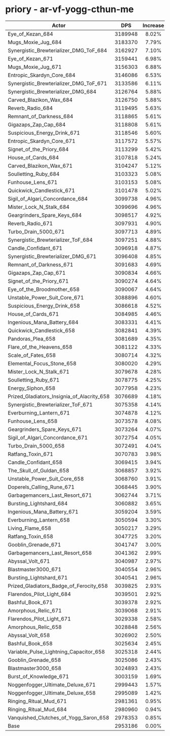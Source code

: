 # priory - ar-vf-yogg-cthun-me
| Actor | DPS | Increase |
|---|:---:|:---:|
|Eye_of_Kezan_684|3189948|8.02%|
|Mugs_Moxie_Jug_684|3183370|7.79%|
|Synergistic_Brewterializer_DMG_ToF_684|3162927|7.10%|
|Eye_of_Kezan_671|3159441|6.98%|
|Mugs_Moxie_Jug_671|3156303|6.88%|
|Entropic_Skardyn_Core_684|3146086|6.53%|
|Synergistic_Brewterializer_DMG_ToF_671|3133586|6.11%|
|Synergistic_Brewterializer_DMG_684|3126764|5.88%|
|Carved_Blazikon_Wax_684|3126750|5.88%|
|Reverb_Radio_684|3119495|5.63%|
|Remnant_of_Darkness_684|3118865|5.61%|
|Gigazaps_Zap_Cap_684|3118808|5.61%|
|Suspicious_Energy_Drink_671|3118546|5.60%|
|Entropic_Skardyn_Core_671|3117572|5.57%|
|Signet_of_the_Priory_684|3113299|5.42%|
|House_of_Cards_684|3107818|5.24%|
|Carved_Blazikon_Wax_671|3104247|5.12%|
|Soulletting_Ruby_684|3103323|5.08%|
|Funhouse_Lens_671|3103153|5.08%|
|Quickwick_Candlestick_671|3101478|5.02%|
|Sigil_of_Algari_Concordance_684|3099738|4.96%|
|Mister_Lock_N_Stalk_684|3099696|4.96%|
|Geargrinders_Spare_Keys_684|3098517|4.92%|
|Reverb_Radio_671|3097931|4.90%|
|Turbo_Drain_5000_671|3097713|4.89%|
|Synergistic_Brewterializer_ToF_684|3097251|4.88%|
|Candle_Confidant_671|3096918|4.87%|
|Synergistic_Brewterializer_DMG_671|3096408|4.85%|
|Remnant_of_Darkness_671|3091683|4.69%|
|Gigazaps_Zap_Cap_671|3090834|4.66%|
|Signet_of_the_Priory_671|3090274|4.64%|
|Eye_of_the_Broodmother_658|3090067|4.64%|
|Unstable_Power_Suit_Core_671|3088896|4.60%|
|Suspicious_Energy_Drink_658|3086618|4.52%|
|House_of_Cards_671|3084985|4.46%|
|Ingenious_Mana_Battery_684|3083331|4.41%|
|Quickwick_Candlestick_658|3082841|4.39%|
|Pandoras_Plea_658|3081689|4.35%|
|Flare_of_the_Heavens_658|3081122|4.33%|
|Scale_of_Fates_658|3080714|4.32%|
|Elemental_Focus_Stone_658|3080020|4.29%|
|Mister_Lock_N_Stalk_671|3079678|4.28%|
|Soulletting_Ruby_671|3078775|4.25%|
|Energy_Siphon_658|3077958|4.23%|
|Prized_Gladiators_Insignia_of_Alacrity_658|3076689|4.18%|
|Synergistic_Brewterializer_ToF_671|3075358|4.14%|
|Everburning_Lantern_671|3074878|4.12%|
|Funhouse_Lens_658|3073578|4.08%|
|Geargrinders_Spare_Keys_671|3073264|4.07%|
|Sigil_of_Algari_Concordance_671|3072754|4.05%|
|Turbo_Drain_5000_658|3072491|4.04%|
|Ratfang_Toxin_671|3070783|3.98%|
|Candle_Confidant_658|3069415|3.94%|
|The_Skull_of_Guldan_658|3068857|3.92%|
|Unstable_Power_Suit_Core_658|3068760|3.91%|
|Doperels_Calling_Rune_671|3068445|3.90%|
|Garbagemancers_Last_Resort_671|3062744|3.71%|
|Bursting_Lightshard_684|3060882|3.65%|
|Ingenious_Mana_Battery_671|3059204|3.59%|
|Everburning_Lantern_658|3050594|3.30%|
|Living_Flame_658|3050217|3.29%|
|Ratfang_Toxin_658|3047725|3.20%|
|Gooblin_Grenade_671|3041747|3.00%|
|Garbagemancers_Last_Resort_658|3041362|2.99%|
|Abyssal_Volt_671|3040987|2.97%|
|Blastmaster3000_671|3040554|2.96%|
|Bursting_Lightshard_671|3040541|2.96%|
|Prized_Gladiators_Badge_of_Ferocity_658|3039825|2.93%|
|Flarendos_Pilot_Light_684|3039501|2.92%|
|Bashful_Book_671|3039378|2.92%|
|Amorphous_Relic_671|3039068|2.91%|
|Flarendos_Pilot_Light_671|3029338|2.58%|
|Amorphous_Relic_658|3028848|2.56%|
|Abyssal_Volt_658|3026902|2.50%|
|Bashful_Book_658|3025634|2.45%|
|Variable_Pulse_Lightning_Capacitor_658|3025318|2.44%|
|Gooblin_Grenade_658|3025086|2.43%|
|Blastmaster3000_658|3024893|2.43%|
|Burst_of_Knowledge_671|3003159|1.69%|
|Noggenfogger_Ultimate_Deluxe_671|2999443|1.57%|
|Noggenfogger_Ultimate_Deluxe_658|2995089|1.42%|
|Ringing_Ritual_Mud_671|2981361|0.95%|
|Ringing_Ritual_Mud_684|2980960|0.94%|
|Vanquished_Clutches_of_Yogg_Saron_658|2978353|0.85%|
|Base|2953186|0.00%|
